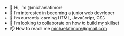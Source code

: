 - 👋 Hi, I’m @michaelatimore
- 👀 I’m interested in becoming a junior web developer    
- 🌱 I’m currently learning HTML, JavaScript, CSS
- 💞️ I’m looking to collaborate on how to build my skillset
- 📫 How to reach me michaelatimore@gmail.com

<!---
michaelatimore/michaelatimore is a ✨ special ✨ repository because its `README.md` (this file) appears on your GitHub profile.
You can click the Preview link to take a look at your changes.
--->
